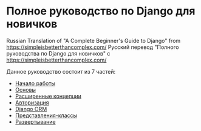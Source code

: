 # Полное руководство по Django для новичков

Russian Translation of "A Complete Beginner's Guide to Django" from https://simpleisbetterthancomplex.com/ Русский перевод "Полного руководства по Django для новичков" с https://simpleisbetterthancomplex.com/

Данное руководство состоит из 7 частей:

* [Начало работы](part-1/getting-started.md)
* [Основы](part-2/fundamentals.md)
* [Расширенные концепции](part-3/advanced-concepts.md)
* [Авторизация](part-4/authentication.md)
* [Django ORM](part-5/django-orm.md)
* [Представления-классы](part-6/class-based-views.md)
* [Развертывание](part-7/deployment.md)